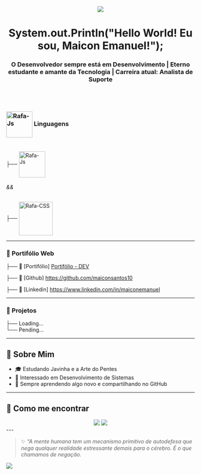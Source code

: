  <div align="center">
   <img src="https://media1.tenor.com/m/twEE-tbBHcgAAAAd/urabe-mikoto.gif">
 </div>

 
<h1 align="center"> System.out.Println("Hello World! Eu sou, Maicon Emanuel!");</h1>
<h3 align="center">
  O Desenvolvedor sempre está em Desenvolvimento | Eterno estudante e amante da Tecnologia | Carreira atual: Analista de Suporte <br> <br>
</h3>


<br>

###  <img align="center" alt="Rafa-Js" height="70" width="70" src="https://www.svgrepo.com/show/349334/dev-to.svg">  Linguagens <br> <br>


  
  ├──  <img align="center" alt="Rafa-Js" height="70" width="70" src="https://cdn.jsdelivr.net/gh/devicons/devicon@latest/icons/javascript/javascript-original.svg">  <br> <br>  <i> && </i> <br> <br>
  
 
  
  ├──  <img align="center" alt="Rafa-CSS" height="90" width="90" src="https://cdn.jsdelivr.net/gh/devicons/devicon@latest/icons/java/java-original.svg"> 
</div>




---

###  💫 Portifólio Web 

├── 💼 [Portifólio] <a href="https://portifoliomaicon-deploy.s3.us-east-2.amazonaws.com/portifolio-maicon-developing/index.html" target="_blank"> Portifólio - DEV </a> <br>

├── 💼 [Github] https://github.com/maiconsantos10 <br> 

├── 💼 [Linkedin] https://www.linkedin.com/in/maiconemanuel <br> 



---


###  💫  Projetos
├── Loading... <br>
└── Pending...


---

##  💫  Sobre Mim
- 🎓 Estudando Javinha e a Arte do Pentes
- 🧠 Interessado em Desenvolvimento de Sistemas 
- 🚀 Sempre aprendendo algo novo e compartilhando no GitHub

---

##  💫  Como me encontrar
<div>
  <center>  
  <a href="https://www.linkedin.com/in/maiconemanuel" target="_blank"><img src="https://img.shields.io/badge/-LinkedIn-%230077B5?style=for-the-badge&logo=linkedin&logoColor=white" target="_blank"></a> 
   <a href = "mailto:maiconemanuelemanuel@gmail.com"><img src="https://img.shields.io/badge/-Gmail-%23333?style=for-the-badge&logo=gmail&logoColor=white" target="_blank"></a> 
  </center>     
    </div>
---

> ✨ *“A mente humana tem um mecanismo primitivo de autodefesa que nega qualquer realidade estressante demais para o cérebro. É o que chamamos de negação.*

<img src="https://media1.tenor.com/m/aOcoB591v1AAAAAd/loading-loader.gif">
